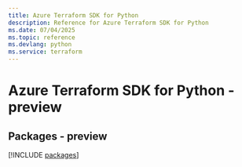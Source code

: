 ```yaml
---
title: Azure Terraform SDK for Python
description: Reference for Azure Terraform SDK for Python
ms.date: 07/04/2025
ms.topic: reference
ms.devlang: python
ms.service: terraform
---
```

# Azure Terraform SDK for Python - preview
## Packages - preview
[!INCLUDE [packages](terraform-index.md)]